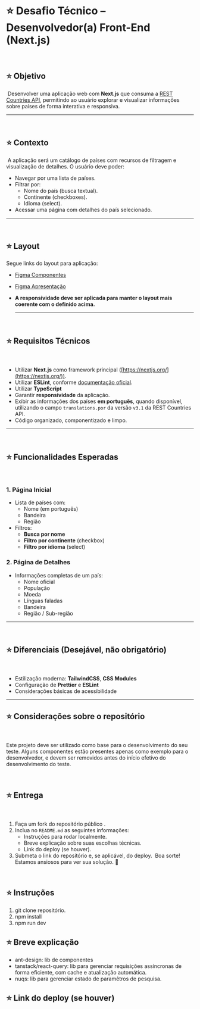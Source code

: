 # ⭐ Desafio Técnico – Desenvolvedor(a) Front-End (Next.js)

​

## ⭐ Objetivo

​
Desenvolver uma aplicação web com **Next.js** que consuma a [REST Countries API](https://restcountries.com/#rest-countries), permitindo ao usuário explorar e visualizar informações sobre países de forma interativa e responsiva.
​

---

​

## ⭐ Contexto

​
A aplicação será um catálogo de países com recursos de filtragem e visualização de detalhes. O usuário deve poder:
​

- Navegar por uma lista de países.
- Filtrar por:
  - Nome do país (busca textual).
  - Continente (checkboxes).
  - Idioma (select).
- Acessar uma página com detalhes do país selecionado.
  ​

---

​

## ⭐ Layout

Segue links do layout para aplicação:

- [Figma Componentes](https://www.figma.com/design/uqRKSNiAtLlHWzg6qs7J0v/TESTE-FRONT-PLAN?node-id=0-1&p=f)
- [Figma Apresentação](https://www.figma.com/proto/uqRKSNiAtLlHWzg6qs7J0v/TESTE-FRONT-PLAN?node-id=2-615&t=jAEkXLJ8nXUMIDD4-1&scaling=min-zoom&content-scaling=fixed&page-id=0%3A1)
  ​
- **A responsividade deve ser aplicada para manter o layout mais coerente com o definido acima.**

  ***

​

## ⭐ Requisitos Técnicos

​

- Utilizar **Next.js** como framework principal ([https://nextjs.org/](https://nextjs.org/)).
- Utilizar **ESLint**, conforme [documentação oficial](https://nextjs.org/docs/app/api-reference/config/eslint).
- Utilizar **TypeScript**
- Garantir **responsividade** da aplicação.
- Exibir as informações dos países **em português**, quando disponível, utilizando o campo `translations.por` da versão `v3.1` da REST Countries API.
- Código organizado, componentizado e limpo.
  ​

---

​

## ⭐ Funcionalidades Esperadas

​

### 1. Página Inicial

- Lista de países com:
  - Nome (em português)
  - Bandeira
  - Região
- Filtros:
  - **Busca por nome**
  - **Filtro por continente** (checkbox)
  - **Filtro por idioma** (select)
    ​

### 2. Página de Detalhes

- Informações completas de um país:
  - Nome oficial
  - População
  - Moeda
  - Línguas faladas
  - Bandeira
  - Região / Sub-região
    ​

---

​

## ⭐ Diferenciais (Desejável, não obrigatório)

​

- Estilização moderna: **TailwindCSS**, **CSS Modules**
- Configuração de **Prettier** e **ESLint**
- Considerações básicas de acessibilidade
  ​

---

## ⭐ Considerações sobre o repositório

​

Este projeto deve ser utilizado como base para o desenvolvimento do seu teste. Alguns componentes estão presentes apenas como exemplo para o desenvolvedor, e devem ser removidos antes do início efetivo do desenvolvimento do teste.

​

## ⭐ Entrega

​

1. Faça um fork do repositório público <link do repositorio>.
2. Inclua no `README.md` as seguintes informações:
   - Instruções para rodar localmente.
   - Breve explicação sobre suas escolhas técnicas.
   - Link do deploy (se houver).
3. Submeta o link do repositório e, se aplicável, do deploy.
   ​
   Boa sorte! Estamos ansiosos para ver sua solução. 🚀

​

## ⭐ Instruções

1. git clone repositório.
2. npm install
3. npm run dev
   ​

## ⭐ Breve explicação

- ant-design​: lib de componentes
- tanstack/react-query: lib para gerenciar requisições assíncronas de forma eficiente, com cache e atualização automática.
- nuqs: lib para gerenciar estado de paramêtros de pesquisa.

## ⭐ Link do deploy (se houver)

​
